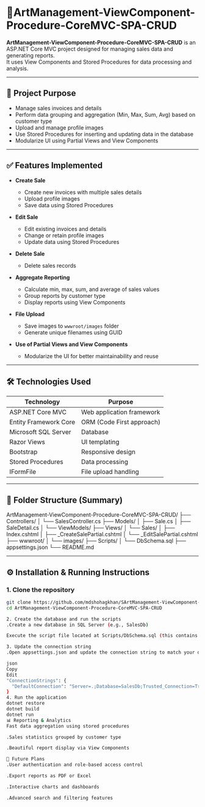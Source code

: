 # 🚀ArtManagement-ViewComponent-Procedure-CoreMVC-SPA-CRUD

**ArtManagement-ViewComponent-Procedure-CoreMVC-SPA-CRUD** is an ASP.NET Core MVC project designed for managing sales data and generating reports.  
It uses View Components and Stored Procedures for data processing and analysis.

---

## 🎯 Project Purpose

- Manage sales invoices and details  
- Perform data grouping and aggregation (Min, Max, Sum, Avg) based on customer type  
- Upload and manage profile images  
- Use Stored Procedures for inserting and updating data in the database  
- Modularize UI using Partial Views and View Components

---

## ✅ Features Implemented

- **Create Sale**  
  - Create new invoices with multiple sales details  
  - Upload profile images  
  - Save data using Stored Procedures  

- **Edit Sale**  
  - Edit existing invoices and details  
  - Change or retain profile images  
  - Update data using Stored Procedures  

- **Delete Sale**  
  - Delete sales records  

- **Aggregate Reporting**  
  - Calculate min, max, sum, and average of sales values  
  - Group reports by customer type  
  - Display reports using View Components  

- **File Upload**  
  - Save images to `wwwroot/images` folder  
  - Generate unique filenames using GUID  

- **Use of Partial Views and View Components**  
  - Modularize the UI for better maintainability and reuse  

---

## 🛠 Technologies Used

| Technology              | Purpose                        |
|-------------------------|-------------------------------|
| ASP.NET Core MVC        | Web application framework      |
| Entity Framework Core   | ORM (Code First approach)      |
| Microsoft SQL Server    | Database                      |
| Razor Views             | UI templating                  |
| Bootstrap               | Responsive design              |
| Stored Procedures       | Data processing                |
| IFormFile               | File upload handling           |

---

## 📂 Folder Structure (Summary)

ArtManagement-ViewComponent-Procedure-CoreMVC-SPA-CRUD/
├── Controllers/
│ └── SalesController.cs
├── Models/
│ ├── Sale.cs
│ ├── SaleDetail.cs
│ └── ViewModels/
├── Views/
│ └── Sales/
│ ├── Index.cshtml
│ ├── _CreateSalePartial.cshtml
│ └── _EditSalePartial.cshtml
├── wwwroot/
│ └── images/
├── Scripts/
│ └── DbSchema.sql
├── appsettings.json
└── README.md


---

## ⚙️ Installation & Running Instructions

### 1. Clone the repository

```bash
git clone https://github.com/mdshohagkhan/SArtManagement-ViewComponent-Procedure-CoreMVC-SPA-CRUD.git
cd ArtManagement-ViewComponent-Procedure-CoreMVC-SPA-CRUD

2. Create the database and run the scripts
.Create a new database in SQL Server (e.g., SalesDb)

Execute the script file located at Scripts/DbSchema.sql (this contains table types and stored procedures)

3. Update the connection string
.Open appsettings.json and update the connection string to match your database setup:

json
Copy
Edit
"ConnectionStrings": {
  "DefaultConnection": "Server=.;Database=SalesDb;Trusted_Connection=True;"
}
4. Run the application
dotnet restore
dotnet build
dotnet run
📊 Reporting & Analytics
Fast data aggregation using stored procedures

.Sales statistics grouped by customer type

.Beautiful report display via View Components

🔮 Future Plans
.User authentication and role-based access control

.Export reports as PDF or Excel

.Interactive charts and dashboards

.Advanced search and filtering features

